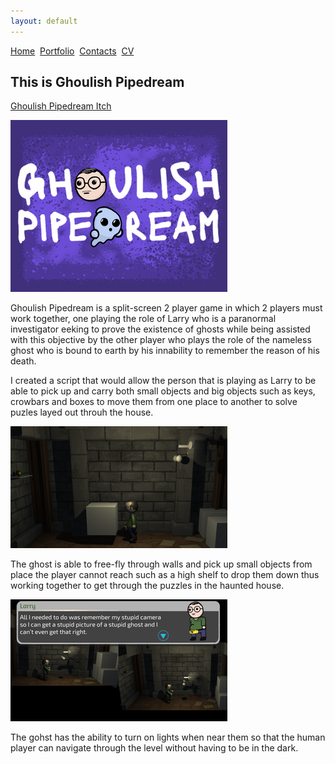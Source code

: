 ```yaml
---
layout: default
---
```


[Home](./)&nbsp;&nbsp;[Portfolio](./portfolio.html)&nbsp;&nbsp;[Contacts](./Contacts.html)&nbsp;&nbsp;[CV](./CV.html)

## This is Ghoulish Pipedream

[Ghoulish Pipedream Itch](https://kimpeters.itch.io/ghoulish-pipedream)

<img src="Images/Ghoulish.png" alt="Ghoulish Pipedream">

Ghoulish Pipedream is a split-screen 2 player game in which 2 players must work together, one playing the role of Larry who is a paranormal investigator eeking to prove the existence of ghosts while being assisted with this objective by the other player who plays the role of the nameless ghost who is bound to earth by his innability to remember the reason of his death.

I created a script that would allow the person that is playing as Larry to be able to pick up and carry both small objects and big objects such as keys, crowbars and boxes to move them from one place to another to solve puzles layed out throuh the house.

<img src="Images/PickUp.png" alt="Larry picking up box">

The ghost is able to free-fly through walls and pick up small objects from place the player cannot reach such as a high shelf to drop them down thus working together to get through the puzzles in the haunted house.

<img src="Images/SplitScreen.png" alt="Split-Screen shot">

The gohst has the ability to turn on lights when near them so that the human player can navigate through the level without having to be in the dark.


